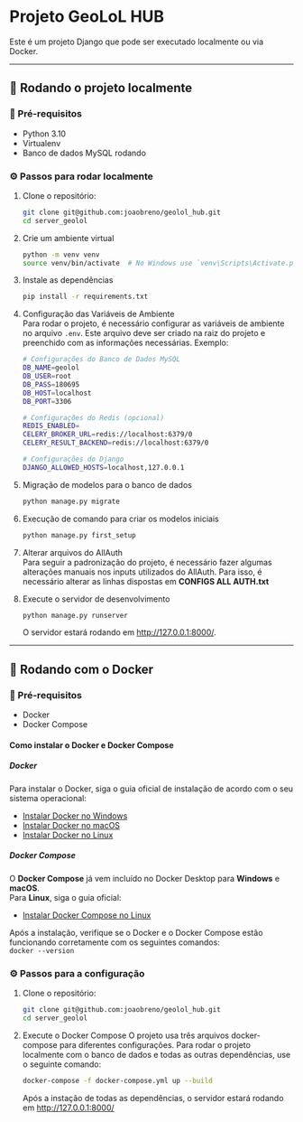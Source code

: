 # Projeto GeoLoL HUB

Este é um projeto Django que pode ser executado localmente ou via Docker.

---

## 🚀 Rodando o projeto localmente

### 📌 Pré-requisitos
- Python 3.10
- Virtualenv
- Banco de dados MySQL rodando

### ⚙️ Passos para rodar localmente

1. Clone o repositório:  
   ```bash
   git clone git@github.com:joaobreno/geolol_hub.git
   cd server_geolol
   ```

2. Crie um ambiente virtual
    ```bash
    python -m venv venv
    source venv/bin/activate  # No Windows use `venv\Scripts\Activate.ps1`
    ```

3. Instale as dependências
    ```bash
    pip install -r requirements.txt
    ```
4. Configuração das Variáveis de Ambiente
    <br>Para rodar o projeto, é necessário configurar as variáveis de ambiente no arquivo `.env`. Este arquivo deve ser criado na raiz do projeto e preenchido com as informações necessárias. Exemplo:
    ```bash
    # Configurações do Banco de Dados MySQL
    DB_NAME=geolol
    DB_USER=root
    DB_PASS=180695
    DB_HOST=localhost
    DB_PORT=3306

    # Configurações do Redis (opcional)
    REDIS_ENABLED=
    CELERY_BROKER_URL=redis://localhost:6379/0
    CELERY_RESULT_BACKEND=redis://localhost:6379/0

    # Configurações do Django
    DJANGO_ALLOWED_HOSTS=localhost,127.0.0.1
    ```

5. Migração de modelos para o banco de dados
    ```bash
    python manage.py migrate
    ```    

6. Execução de comando para criar os modelos iniciais
    ```bash
    python manage.py first_setup
    ```
7. Alterar arquivos do AllAuth
    <br>Para seguir a padronização do projeto, é necessário fazer algumas alterações manuais nos inputs utilizados do AllAuth. Para isso, é necessário alterar as linhas dispostas em **CONFIGS ALL AUTH.txt**

8. Execute o servidor de desenvolvimento
    ```bash
    python manage.py runserver
    ```
    O servidor estará rodando em http://127.0.0.1:8000/.

---

## 🐳 Rodando com o Docker

### 📌 Pré-requisitos
- Docker
- Docker Compose

#### Como instalar o Docker e Docker Compose
##### Docker  
Para instalar o Docker, siga o guia oficial de instalação de acordo com o seu sistema operacional:

- [Instalar Docker no Windows](https://docs.docker.com/desktop/install/windows/)
- [Instalar Docker no macOS](https://docs.docker.com/desktop/install/mac/)
- [Instalar Docker no Linux](https://docs.docker.com/engine/install/)

##### Docker Compose  
O **Docker Compose** já vem incluído no Docker Desktop para **Windows** e **macOS**.  
Para **Linux**, siga o guia oficial:

- [Instalar Docker Compose no Linux](https://docs.docker.com/compose/install/linux/)

Após a instalação, verifique se o Docker e o Docker Compose estão funcionando corretamente com os seguintes comandos:<br>
    ```
    docker --version
    ```

### ⚙️ Passos para a configuração
1. Clone o repositório:  
   ```bash
   git clone git@github.com:joaobreno/geolol_hub.git
   cd server_geolol
   ```

2. Execute o Docker Compose
    O projeto usa três arquivos docker-compose para diferentes configurações. Para rodar o projeto localmente com o banco de dados e todas as outras dependências, use o seguinte comando:
    ```bash
    docker-compose -f docker-compose.yml up --build
    ```
    Após a instação de todas as dependências, o servidor estará rodando em http://127.0.0.1:8000/